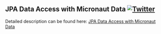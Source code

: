 ## JPA Data Access with Micronaut Data  [![Twitter](https://img.shields.io/twitter/follow/piotr_minkowski.svg?style=social&logo=twitter&label=Follow%20Me)](https://twitter.com/piotr_minkowski)

Detailed description can be found here: [JPA Data Access with Micronaut Data](https://piotrminkowski.com/2019/07/25/jpa-data-access-with-micronaut-predator/)
